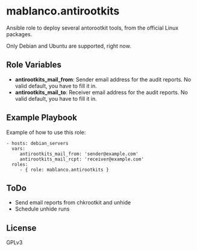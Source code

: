 # mablanco.antirootkits

Ansible role to deploy several antorootkit tools, from the official Linux packages.

Only Debian and Ubuntu are supported, right now.

## Role Variables

-   **antirootkits_mail_from**: Sender email address for the audit reports. No valid default, you have to fill it in.
-   **antirootkits_mail_to**: Receiver email address for the audit reports. No valid default, you have to fill it in.

## Example Playbook

Example of how to use this role:

```
- hosts: debian_servers
  vars:
     antirootkits_mail_from: 'sender@example.com'
     antirootkits_mail_rcpt: 'receiver@example.com'
  roles:
     - { role: mablanco.antirootkits }
```

## ToDo

-   Send email reports from chkrootkit and unhide
-   Schedule unhide runs

## License

GPLv3
